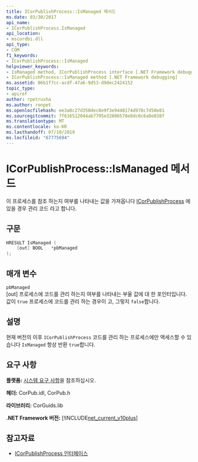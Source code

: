 ```yaml
---
title: ICorPublishProcess::IsManaged 메서드
ms.date: 03/30/2017
api_name:
- ICorPublishProcess.IsManaged
api_location:
- mscordbi.dll
api_type:
- COM
f1_keywords:
- ICorPublishProcess::IsManaged
helpviewer_keywords:
- IsManaged method, ICorPublishProcess interface [.NET Framework debugging]
- ICorPublishProcess::IsManaged method [.NET Framework debugging]
ms.assetid: 06b1f7cc-acdf-47a6-9d53-d9dec2424152
topic_type:
- apiref
author: rpetrusha
ms.author: ronpet
ms.openlocfilehash: ee3a0c27d350dec8e9f3e9448174d978c7d50e81
ms.sourcegitcommit: 7f616512044ab7795e32806578e8dc0c6a0e038f
ms.translationtype: MT
ms.contentlocale: ko-KR
ms.lasthandoff: 07/10/2019
ms.locfileid: "67775694"
---
```

# <a name="icorpublishprocessismanaged-method"></a>ICorPublishProcess::IsManaged 메서드
이 프로세스를 참조 하는지 여부를 나타내는 값을 가져옵니다 [ICorPublishProcess](../../../../docs/framework/unmanaged-api/debugging/icorpublishprocess-interface.md) 에 있을 경우 관리 코드 라고 합니다.  
  
## <a name="syntax"></a>구문  
  
```cpp  
HRESULT IsManaged (  
    [out] BOOL   *pbManaged  
);  
```  
  
## <a name="parameters"></a>매개 변수  
 `pbManaged`  
 [out] 프로세스에 코드를 관리 하는지 여부를 나타내는 부울 값에 대 한 포인터입니다. 값이 `true` 프로세스에 코드를 관리 하는 경우이 고, 그렇지 `false`합니다.  
  
## <a name="remarks"></a>설명  
 현재 버전의 이후 `ICorPublishProcess` 코드를 관리 하는 프로세스에만 액세스할 수 있습니다 `IsManaged` 항상 반환 `true`합니다.  
  
## <a name="requirements"></a>요구 사항  
 **플랫폼:** [시스템 요구 사항](../../../../docs/framework/get-started/system-requirements.md)을 참조하십시오.  
  
 **헤더:** CorPub.idl, CorPub.h  
  
 **라이브러리:** CorGuids.lib  
  
 **.NET Framework 버전:** [!INCLUDE[net_current_v10plus](../../../../includes/net-current-v10plus-md.md)]  
  
## <a name="see-also"></a>참고자료

- [ICorPublishProcess 인터페이스](../../../../docs/framework/unmanaged-api/debugging/icorpublishprocess-interface.md)
